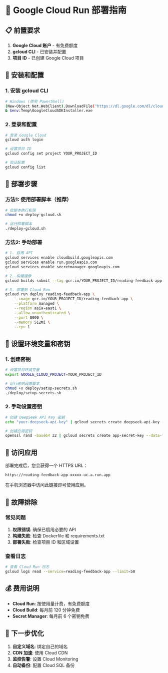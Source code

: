 # 🚀 Google Cloud Run 部署指南

## 📋 前置要求

1. **Google Cloud 账户** - 有免费额度
2. **gcloud CLI** - 已安装并配置
3. **项目 ID** - 已创建 Google Cloud 项目

## 🔧 安装和配置

### 1. 安装 gcloud CLI
```bash
# Windows (使用 PowerShell)
(New-Object Net.WebClient).DownloadFile("https://dl.google.com/dl/cloudsdk/channels/rapid/GoogleCloudSDKInstaller.exe", "$env:Temp\GoogleCloudSDKInstaller.exe")
& $env:Temp\GoogleCloudSDKInstaller.exe
```

### 2. 登录和配置
```bash
# 登录 Google Cloud
gcloud auth login

# 设置项目 ID
gcloud config set project YOUR_PROJECT_ID

# 验证配置
gcloud config list
```

## 🚀 部署步骤

### 方法1: 使用部署脚本（推荐）
```bash
# 给脚本执行权限
chmod +x deploy-gcloud.sh

# 运行部署脚本
./deploy-gcloud.sh
```

### 方法2: 手动部署
```bash
# 1. 启用 API
gcloud services enable cloudbuild.googleapis.com
gcloud services enable run.googleapis.com
gcloud services enable secretmanager.googleapis.com

# 2. 构建镜像
gcloud builds submit --tag gcr.io/YOUR_PROJECT_ID/reading-feedback-app

# 3. 部署到 Cloud Run
gcloud run deploy reading-feedback-app \
    --image gcr.io/YOUR_PROJECT_ID/reading-feedback-app \
    --platform managed \
    --region asia-east1 \
    --allow-unauthenticated \
    --port 8000 \
    --memory 512Mi \
    --cpu 1
```

## 🔐 设置环境变量和密钥

### 1. 创建密钥
```bash
# 设置项目环境变量
export GOOGLE_CLOUD_PROJECT=YOUR_PROJECT_ID

# 运行密钥设置脚本
chmod +x deploy/setup-secrets.sh
./deploy/setup-secrets.sh
```

### 2. 手动设置密钥
```bash
# 创建 DeepSeek API Key 密钥
echo "your-deepseek-api-key" | gcloud secrets create deepseek-api-key --data-file=-

# 创建应用密钥
openssl rand -base64 32 | gcloud secrets create app-secret-key --data-file=-
```

## 📱 访问应用

部署完成后，您会获得一个 HTTPS URL：
```
https://reading-feedback-app-xxxxx-uc.a.run.app
```

在手机浏览器中访问此链接即可使用应用。

## 🔧 故障排除

### 常见问题
1. **权限错误**: 确保已启用必要的 API
2. **构建失败**: 检查 Dockerfile 和 requirements.txt
3. **部署失败**: 检查项目 ID 和区域设置

### 查看日志
```bash
# 查看 Cloud Run 日志
gcloud logs read --service=reading-feedback-app --limit=50
```

## 💰 费用说明

- **Cloud Run**: 按使用量计费，有免费额度
- **Cloud Build**: 每月前 120 分钟免费
- **Secret Manager**: 每月前 6 个密钥免费

## 🎯 下一步优化

1. **自定义域名**: 绑定自己的域名
2. **CDN 加速**: 使用 Cloud CDN
3. **监控告警**: 设置 Cloud Monitoring
4. **自动备份**: 配置 Cloud SQL 备份

